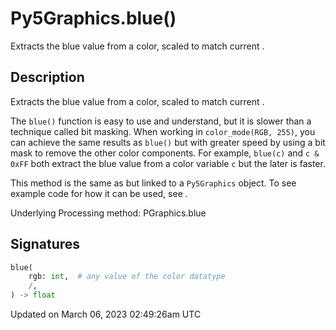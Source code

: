 # Py5Graphics.blue()

Extracts the blue value from a color, scaled to match current [](py5graphics_color_mode).

## Description

Extracts the blue value from a color, scaled to match current [](py5graphics_color_mode).

The `blue()` function is easy to use and understand, but it is slower than a technique called bit masking. When working in `color_mode(RGB, 255)`, you can achieve the same results as `blue()` but with greater speed by using a bit mask to remove the other color components. For example, `blue(c)` and `c & 0xFF` both extract the blue value from a color variable `c` but the later is faster.

This method is the same as [](sketch_blue) but linked to a `Py5Graphics` object. To see example code for how it can be used, see [](sketch_blue).

Underlying Processing method: PGraphics.blue

## Signatures

```python
blue(
    rgb: int,  # any value of the color datatype
    /,
) -> float
```

Updated on March 06, 2023 02:49:26am UTC
